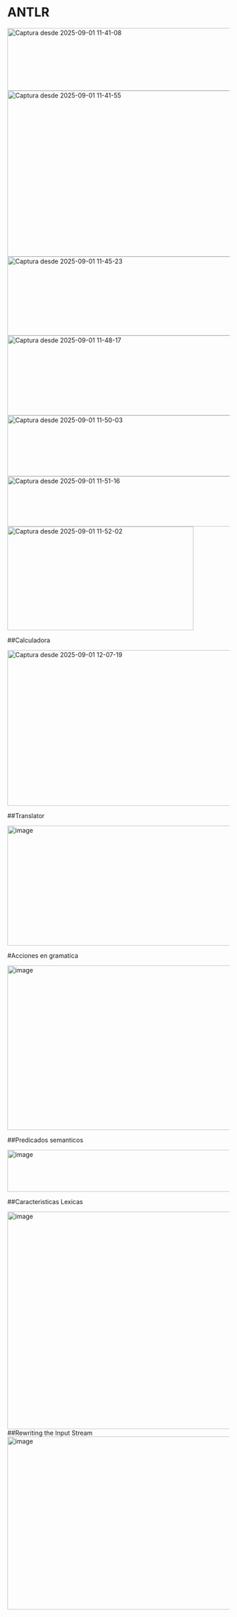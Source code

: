 # ANTLR

<img width="1366" height="142" alt="Captura desde 2025-09-01 11-41-08" src="https://github.com/user-attachments/assets/bd7e1e2c-7402-4355-9564-0bf402be3c76" />

<img width="907" height="376" alt="Captura desde 2025-09-01 11-41-55" src="https://github.com/user-attachments/assets/7596f941-f758-4cee-8904-e6c769b48147" />

<img width="978" height="179" alt="Captura desde 2025-09-01 11-45-23" src="https://github.com/user-attachments/assets/e050db7d-a840-42fa-b863-048f9bbe9e19" />

<img width="871" height="181" alt="Captura desde 2025-09-01 11-48-17" src="https://github.com/user-attachments/assets/ebb2a82f-5873-42c8-9c68-c07d557f2477" />

<img width="863" height="138" alt="Captura desde 2025-09-01 11-50-03" src="https://github.com/user-attachments/assets/b921f779-766e-4840-8190-e9a9d10d3f8a" />

<img width="865" height="114" alt="Captura desde 2025-09-01 11-51-16" src="https://github.com/user-attachments/assets/b8f1df40-fdf6-44f3-a37b-1547eb21bb4f" />

<img width="422" height="235" alt="Captura desde 2025-09-01 11-52-02" src="https://github.com/user-attachments/assets/2a29983b-61a6-4eb1-800c-7676a7d582c9" />

##Calculadora

<img width="1017" height="353" alt="Captura desde 2025-09-01 12-07-19" src="https://github.com/user-attachments/assets/0375daf8-94d2-4e21-a50a-0cdd8544aa72" />


##Translator

<img width="1017" height="272" alt="image" src="https://github.com/user-attachments/assets/45f85923-f129-40c5-a1de-1ce876ab4c71" />

#Acciones en gramatica

<img width="1017" height="373" alt="image" src="https://github.com/user-attachments/assets/3d2d3977-ac25-40c4-831e-0cedaf9056ba" />

##Predicados semanticos

<img width="880" height="95" alt="image" src="https://github.com/user-attachments/assets/3fc5a59b-e48e-4413-8dbf-bedb7ccfaacd" />

##Caracteristicas Lexicas

<img width="880" height="493" alt="image" src="https://github.com/user-attachments/assets/09018100-22b4-4335-9750-fd462153bee0" />
##Rewriting the Input Stream

<img width="914" height="392" alt="image" src="https://github.com/user-attachments/assets/7f93da50-1c94-4cfb-94b8-2d42cd9a0e49" />


